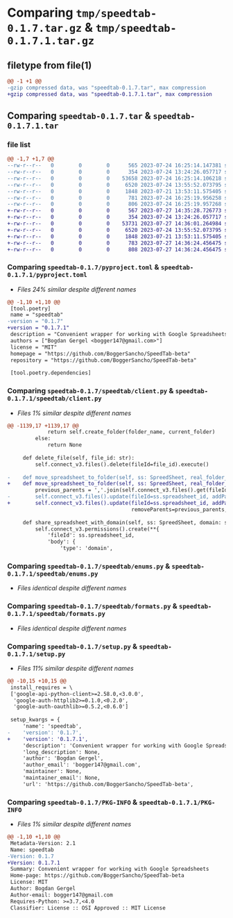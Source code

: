 # Comparing `tmp/speedtab-0.1.7.tar.gz` & `tmp/speedtab-0.1.7.1.tar.gz`

## filetype from file(1)

```diff
@@ -1 +1 @@
-gzip compressed data, was "speedtab-0.1.7.tar", max compression
+gzip compressed data, was "speedtab-0.1.7.1.tar", max compression
```

## Comparing `speedtab-0.1.7.tar` & `speedtab-0.1.7.1.tar`

### file list

```diff
@@ -1,7 +1,7 @@
--rw-r--r--   0        0        0      565 2023-07-24 16:25:14.147381 speedtab-0.1.7/pyproject.toml
--rw-r--r--   0        0        0      354 2023-07-24 13:24:26.057717 speedtab-0.1.7/speedtab/__init__.py
--rw-r--r--   0        0        0    53658 2023-07-24 16:25:14.106218 speedtab-0.1.7/speedtab/client.py
--rw-r--r--   0        0        0     6520 2023-07-24 13:55:52.073795 speedtab-0.1.7/speedtab/enums.py
--rw-r--r--   0        0        0     1848 2023-07-21 13:53:11.575405 speedtab-0.1.7/speedtab/formats.py
--rw-r--r--   0        0        0      781 2023-07-24 16:25:19.956258 speedtab-0.1.7/setup.py
--rw-r--r--   0        0        0      806 2023-07-24 16:25:19.957268 speedtab-0.1.7/PKG-INFO
+-rw-r--r--   0        0        0      567 2023-07-27 14:35:28.726773 speedtab-0.1.7.1/pyproject.toml
+-rw-r--r--   0        0        0      354 2023-07-24 13:24:26.057717 speedtab-0.1.7.1/speedtab/__init__.py
+-rw-r--r--   0        0        0    53731 2023-07-27 14:36:01.264984 speedtab-0.1.7.1/speedtab/client.py
+-rw-r--r--   0        0        0     6520 2023-07-24 13:55:52.073795 speedtab-0.1.7.1/speedtab/enums.py
+-rw-r--r--   0        0        0     1848 2023-07-21 13:53:11.575405 speedtab-0.1.7.1/speedtab/formats.py
+-rw-r--r--   0        0        0      783 2023-07-27 14:36:24.456475 speedtab-0.1.7.1/setup.py
+-rw-r--r--   0        0        0      808 2023-07-27 14:36:24.456475 speedtab-0.1.7.1/PKG-INFO
```

### Comparing `speedtab-0.1.7/pyproject.toml` & `speedtab-0.1.7.1/pyproject.toml`

 * *Files 24% similar despite different names*

```diff
@@ -1,10 +1,10 @@
 [tool.poetry]
 name = "speedtab"
-version = "0.1.7"
+version = "0.1.7.1"
 description = "Convenient wrapper for working with Google Spreadsheets"
 authors = ["Bogdan Gergel <bogger147@gmail.com>"]
 license = "MIT"
 homepage = "https://github.com/BoggerSancho/SpeedTab-beta"
 repository = "https://github.com/BoggerSancho/SpeedTab-beta"
 
 [tool.poetry.dependencies]
```

### Comparing `speedtab-0.1.7/speedtab/client.py` & `speedtab-0.1.7.1/speedtab/client.py`

 * *Files 1% similar despite different names*

```diff
@@ -1139,17 +1139,17 @@
             return self.create_folder(folder_name, current_folder)
         else:
             return None
 
     def delete_file(self, file_id: str):
         self.connect_v3.files().delete(fileId=file_id).execute()
 
-    def move_spreadsheet_to_folder(self, ss: SpreedSheet, real_folder_id: str):
+    def move_spreadsheet_to_folder(self, ss: SpreedSheet, real_folder_id: str, supports_all_drives: bool = True):
         previous_parents = ','.join(self.connect_v3.files().get(fileId=ss.spreadsheet_id, fields='parents').execute().get('parents'))
-        self.connect_v3.files().update(fileId=ss.spreadsheet_id, addParents=real_folder_id,
+        self.connect_v3.files().update(fileId=ss.spreadsheet_id, addParents=real_folder_id, supportsAllDrives=supports_all_drives,
                                        removeParents=previous_parents, fields='id, parents').execute()
 
     def share_spreadsheet_with_domain(self, ss: SpreedSheet, domain: str, role: ShareRole):
         self.connect_v3.permissions().create(**{
             'fileId': ss.spreadsheet_id,
             'body': {
                 'type': 'domain',
```

### Comparing `speedtab-0.1.7/speedtab/enums.py` & `speedtab-0.1.7.1/speedtab/enums.py`

 * *Files identical despite different names*

### Comparing `speedtab-0.1.7/speedtab/formats.py` & `speedtab-0.1.7.1/speedtab/formats.py`

 * *Files identical despite different names*

### Comparing `speedtab-0.1.7/setup.py` & `speedtab-0.1.7.1/setup.py`

 * *Files 11% similar despite different names*

```diff
@@ -10,15 +10,15 @@
 install_requires = \
 ['google-api-python-client>=2.58.0,<3.0.0',
  'google-auth-httplib2>=0.1.0,<0.2.0',
  'google-auth-oauthlib>=0.5.2,<0.6.0']
 
 setup_kwargs = {
     'name': 'speedtab',
-    'version': '0.1.7',
+    'version': '0.1.7.1',
     'description': 'Convenient wrapper for working with Google Spreadsheets',
     'long_description': None,
     'author': 'Bogdan Gergel',
     'author_email': 'bogger147@gmail.com',
     'maintainer': None,
     'maintainer_email': None,
     'url': 'https://github.com/BoggerSancho/SpeedTab-beta',
```

### Comparing `speedtab-0.1.7/PKG-INFO` & `speedtab-0.1.7.1/PKG-INFO`

 * *Files 1% similar despite different names*

```diff
@@ -1,10 +1,10 @@
 Metadata-Version: 2.1
 Name: speedtab
-Version: 0.1.7
+Version: 0.1.7.1
 Summary: Convenient wrapper for working with Google Spreadsheets
 Home-page: https://github.com/BoggerSancho/SpeedTab-beta
 License: MIT
 Author: Bogdan Gergel
 Author-email: bogger147@gmail.com
 Requires-Python: >=3.7,<4.0
 Classifier: License :: OSI Approved :: MIT License
```

